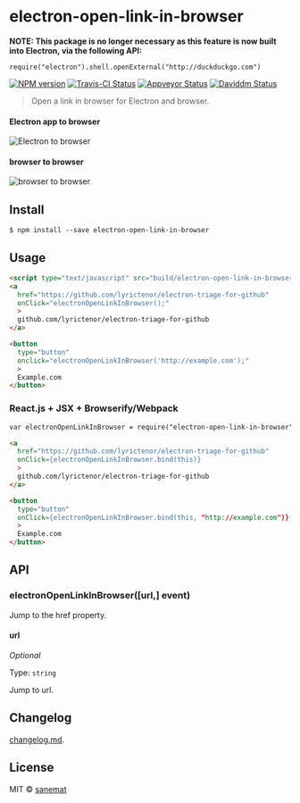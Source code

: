 # electron-open-link-in-browser

**NOTE: This package is no longer necessary as this feature is now built into Electron, via the following API:**

    require("electron").shell.openExternal("http://duckduckgo.com")

[![NPM version][npm-image]][npm-url] [![Travis-CI Status][travis-image]][travis-url] [![Appveyor Status][appveyor-image]][appveyor-url] [![Daviddm Status][daviddm-image]][daviddm-url]

> Open a link in browser for Electron and browser.

#### Electron app to browser

![Electron to browser](https://cloud.githubusercontent.com/assets/75448/9560922/626a5610-4e6a-11e5-9a1f-af9c2cd43f38.gif)

#### browser to browser

![browser to browser](https://cloud.githubusercontent.com/assets/75448/9560923/6a926ba2-4e6a-11e5-84ff-3be91ad410d3.gif)


## Install

```
$ npm install --save electron-open-link-in-browser
```


## Usage

```html
<script type="text/javascript" src="build/electron-open-link-in-browser.js"></script>
<a
  href="https://github.com/lyrictenor/electron-triage-for-github"
  onClick="electronOpenLinkInBrowser();"
  >
  github.com/lyrictenor/electron-triage-for-github
</a>

<button
  type="button"
  onclick="electronOpenLinkInBrowser('http://example.com');"
  >
  Example.com
</button>
```

### React.js + JSX + Browserify/Webpack

```html
var electronOpenLinkInBrowser = require("electron-open-link-in-browser");

<a
  href="https://github.com/lyrictenor/electron-triage-for-github"
  onClick={electronOpenLinkInBrowser.bind(this)}
  >
  github.com/lyrictenor/electron-triage-for-github
</a>

<button
  type="button"
  onClick={electronOpenLinkInBrowser.bind(this, "http://example.com")}
  >
  Example.com
</button>
```


## API

### electronOpenLinkInBrowser([url,] event)

Jump to the href property.

#### url

*Optional*

Type: `string`

Jump to url.


## Changelog

[changelog.md](./changelog.md).


## License

MIT © [sanemat](http://sane.jp)


[travis-url]: https://travis-ci.org/lyrictenor/electron-open-link-in-browser
[travis-image]: https://img.shields.io/travis/lyrictenor/electron-open-link-in-browser/master.svg?style=flat-square&label=travis
[appveyor-url]: https://ci.appveyor.com/project/sanemat/electron-open-link-in-browser/branch/master
[appveyor-image]: https://img.shields.io/appveyor/ci/sanemat/electron-open-link-in-browser/master.svg?style=flat-square&label=appveyor
[npm-url]: https://npmjs.org/package/electron-open-link-in-browser
[npm-image]: https://img.shields.io/npm/v/electron-open-link-in-browser.svg?style=flat-square
[daviddm-url]: https://david-dm.org/lyrictenor/electron-open-link-in-browser
[daviddm-image]: https://img.shields.io/david/lyrictenor/electron-open-link-in-browser.svg?style=flat-square
